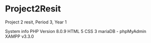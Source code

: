 # Project2Resit
Project 2 resit, Period 3, Year 1

System info
PHP Version 8.0.9
HTML 5
CSS 3
mariaDB - phpMyAdmin
XAMPP v3.3.0

